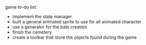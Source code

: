 game to-do list:
- implement the state manager
- built a general animated sprite to use for all animated character
- use a generator for the bats creation
- finish the cemetery
- create a toolbar that store the objects found during the game
